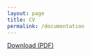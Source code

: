 ```yaml
---
layout: page
title: CV
permalink: /documentation
---
```


[Download (PDF)](https://github.com/jeremysutherland/jeremysutherland.github.io/files/9098471/Jeremy-Sutherland-CV.pdf)
